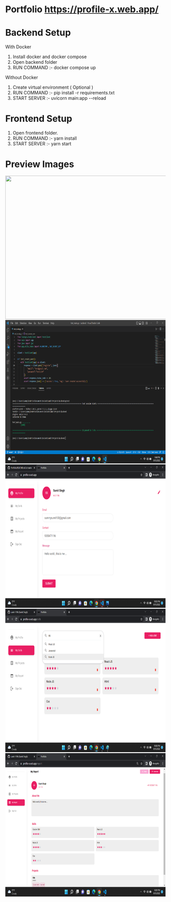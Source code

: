 # Portfolio  https://profile-x.web.app/ 


# Backend Setup

With Docker
1. Install docker and docker compose
2. Open backend folder
3. RUN COMMAND :- docker compose up

Without Docker
1. Create virtual environment ( Optional )
2. RUN COMMAND :- pip install -r requirements.txt
3. START SERVER :- uvicorn main:app --reload


# Frontend Setup

1. Open frontend folder.
2. RUN COMMAND :- yarn install
3. START SERVER :- yarn start

# Preview Images

<img src="test-database.jpeg" width="800" height="450">

<img src="test-preview.png" width="800" height="450">


<img src="preview.png" width="800" height="450">


<img src="preview2.png" width="800" height="450">


<img src="preview3.png" width="800" height="450">
